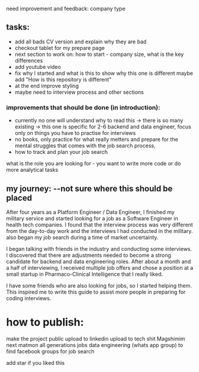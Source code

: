 need improvement and feedback:
company type



## tasks:
 - add all bads CV version and explain why they are bad
 - checkout tablet for my prepare page
 - next section to work on: how to start - company size, what is the key differences
 - add youtube video 
 - fix why I started and what is this to show why this one is different maybe add "How is this repository is different"
 - at the end improve styling
 - maybe need to interview process and other sections

### improvements that should be done (in introduction):
- currently no one will understand why to read this -> there is so many existing -> 
this one is specific for 2-6 backend and data engineer, focus only on things you have to practise for interviews
- no books, only practice for what really metters
and prepare for the mental struggles that comes with the job search process,
- how to track and plan your job search  



what is the role you are looking for - you want to write more code or do more analytical tasks



## my journey: --not sure where this should be placed
After four years as a Platform Engineer / Data Engineer, I finished my military service and started
looking for a job as a Software Engineer in health tech companies. I found that the interview
process was very different from the day-to-day work and the interviews I had conducted in the military.
also began my job search during a time of market uncertainty.

I began talking with friends in the industry and conducting some interviews. I discovered that
there are adjustments needed to become a strong candidate for backend and data engineering roles.
After about a month and a half of interviewing, I received multiple job offers and chose a position at a small startup in Pharmaco-Clinical Intelligence that I really liked.

I have some friends who are also looking for jobs, so I started helping them. This inspired me to
write this guide to assist more people in preparing for coding interviews.



# how to publish:
make the project public
upload to linkedin
upload to tech shit
Magshimim next
matmon all generations
jobs data engineering (whats app group)
to find facebook groups for job search


add star if you liked this
